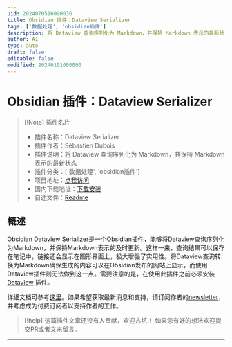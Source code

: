 ```yaml
---
uid: 2024070516090036
title: Obsidian 插件：Dataview Serializer
tags: ['数据处理', 'obsidian插件']
description: 将 Dataview 查询序列化为 Markdown，并保持 Markdown 表示的最新状态
author: AI
type: auto
draft: false
editable: false
modified: 20240101000000
---
```


# Obsidian 插件：Dataview Serializer

> [!Note] 插件名片
> - 插件名称：Dataview Serializer
> - 插件作者：Sébastien Dubois
> - 插件说明：将 Dataview 查询序列化为 Markdown，并保持 Markdown 表示的最新状态
> - 插件分类：['数据处理', 'obsidian插件']
> - 项目地址：[点我访问](https://github.com/dsebastien/obsidian-dataview-serializer)
> - 国内下载地址：[下载安装](https://pkmer.cn/products/plugin/pluginMarket/?dataview-serializer)
> - 自述文件：[Readme](https://ghproxy.net/https://raw.githubusercontent.com/dsebastien/obsidian-dataview-serializer/master/README.md)



## 概述

Obsidian Dataview Serializer是一个Obsidian插件，能够将Dataview查询序列化为Markdown，并保持Markdown表示的及时更新。这样一来，查询结果可以保存在笔记中，链接还会显示在图形界面上，极大增强了实用性。将Dataview查询转换为Markdown确保生成的内容可以在Obsidian发布的网站上显示，而使用Dataview插件则无法做到这一点。需要注意的是，在使用此插件之前必须安装[Dataview](https://github.com/blacksmithgu/obsidian-dataview) 插件。

详细文档可参考[这里](https://developassion.gitbook.io/obsidian-dataview-serializer)。如果希望获取最新消息和支持，请订阅作者的[newsletter](https://dsebastien.net/#/portal/signup)，并考虑成为付费订阅者以支持作者的工作。


> [!help] 
> 这篇插件文章还没有人贡献，欢迎占坑！
> 如果您有好的想法欢迎提交PR或者文末留言。
> 

---



